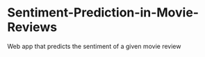 # Sentiment-Prediction-in-Movie-Reviews
Web app that predicts the sentiment of a given movie review

